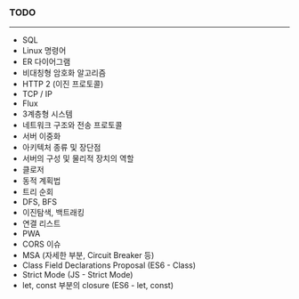 ### TODO

------

* SQL
* Linux 명령어
* ER 다이어그램
* 비대칭형 암호화 알고리즘
* HTTP 2 (이진 프로토콜)
* TCP / IP
* Flux
* 3계층형 시스템
* 네트워크 구조와 전송 프로토콜
* 서버 이중화
* 아키텍처 종류 및 장단점
* 서버의 구성 및 물리적 장치의 역할
* 클로저
* 동적 계획법
* 트리 순회
* DFS, BFS
* 이진탐색, 백트래킹
* 연결 리스트
* PWA
* CORS 이슈
* MSA (자세한 부분, Circuit Breaker 등)
* Class Field Declarations Proposal (ES6 - Class)
* Strict Mode (JS - Strict Mode)
* let, const 부분의 closure (ES6 - let, const)
